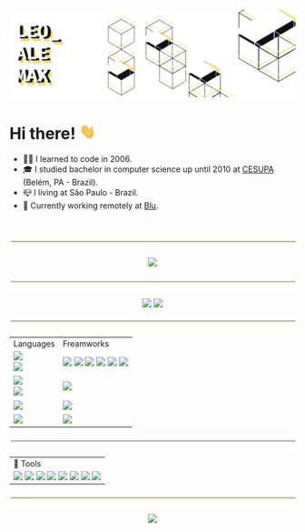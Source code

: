 # [![Header](/icons/header.svg "LeoAlemax")](https://github.com/leonardoalemax)


# Hi there! <img src="icons/wave.gif" width="29px">


- 👨‍💻&nbsp;I learned to code in 2006.
- 🎓&nbsp;I studied bachelor in computer science up until 2010 at <a href="https://www.cesupa.br/"> CESUPA</a> (Belém, PA - Brazil).
- 📪&nbsp;I living at São Paulo - Brazil.
- 💼&nbsp;Currently working remotely at <a href="https://github.com/Pagnet"> Blu</a>.

<br/>

<p align="center">
  <img src="icons/line.svg" />
</p>

<p align="center">
  <a href="https://git.io/streak-stats" alt="GitHub Streak"> 
    <img src="http://github-readme-streak-stats.herokuapp.com?user=leonardoalemax&theme=monokai-metallian&hide_border=true&background=DD272700" />
  </a>
</p>


<p align="center">
  <img src="icons/line.svg" />
</p>


<p align="center">
  <img align="center" src="https://github-readme-stats.vercel.app/api/top-langs/?username=leonardoalemax&theme=midnight-purple"/>  
  <img align="center" src="https://github-readme-stats.vercel.app/api?username=leonardoalemax&show_icons=true&theme=midnight-purple&count_private=true&show_icons=true&hide_title=true"/>  
</p>

<p align="center">
  <img src="icons/line.svg" />
</p>

<table border="0" width="800"  align="center">
  <tr>
    <td> Languages </td>
    <td> Freamworks </td>
  </tr>
  <tr>
    <td>
      <img src="https://img.shields.io/badge/javascript-%23323330.svg?style=for-the-badge&logo=javascript&logoColor=%23F7DF1E" />
      <br/>
      <img src="https://img.shields.io/badge/typescript-%23007ACC.svg?style=for-the-badge&logo=typescript&logoColor=white" />
    </td>
    <td>
      <img src="https://img.shields.io/badge/react-%2320232a.svg?style=for-the-badge&logo=react&logoColor=%2361DAFB" />
      <img src="https://img.shields.io/badge/-jest-%23C21325?style=for-the-badge&logo=jest&logoColor=white" />
      <img src="https://img.shields.io/badge/Electron-191970?style=for-the-badge&logo=Electron&logoColor=white" />
      <img src="https://img.shields.io/badge/webpack-%238DD6F9.svg?style=for-the-badge&logo=webpack&logoColor=black" />
      <img src="https://img.shields.io/badge/redux-%23593d88.svg?style=for-the-badge&logo=redux&logoColor=white" />
      <img src="https://img.shields.io/badge/NPM-%23000000.svg?style=for-the-badge&logo=npm&logoColor=white" />
    </td>
 </tr>
  <tr>
    <td>
      <img src="https://img.shields.io/badge/css3-%231572B6.svg?style=for-the-badge&logo=css3&logoColor=white" />
      <br/>
      <img src="https://img.shields.io/badge/html5-%23E34F26.svg?style=for-the-badge&logo=html5&logoColor=white" />
    </td>
    <td>
      <img src="https://img.shields.io/badge/SASS-hotpink.svg?style=for-the-badge&logo=SASS&logoColor=white" />
    </td>
 </tr>
 <tr>
    <td>
      <img src="https://img.shields.io/badge/ruby-%23CC342D.svg?style=for-the-badge&logo=ruby&logoColor=white" />
    </td>
    <td>
      <img src="https://img.shields.io/badge/rails-%23CC0000.svg?style=for-the-badge&logo=ruby-on-rails&logoColor=white" />
    </td>
 </tr>
 <tr>
    <td>
      <img src="https://img.shields.io/badge/c++-%23CC342D.svg?style=for-the-badge&logo=c%2B%2B&logoColor=white" />
    </td>
    <td>
      <img src="https://img.shields.io/badge/-Arduino-00979D?style=for-the-badge&logo=Arduino&logoColor=white" />
    </td>
 </tr>
</table>


<p align="center">
  <img src="icons/line.svg" />
</p>

<table border="0" width="800"  align="center">
  <tr>
    <td>
      🧰&nbsp;Tools
    </td>
  </tr>
  <tr>
    <td>
      <img src="https://img.shields.io/badge/-AntDesign-%230170FE?style=for-the-badge&logo=ant-design&logoColor=white" />
      <img src="https://img.shields.io/badge/docker-%230db7ed.svg?style=for-the-badge&logo=docker&logoColor=white" />
      <img src="https://img.shields.io/badge/ESLint-4B3263?style=for-the-badge&logo=eslint&logoColor=white" />
      <img src="https://img.shields.io/badge/codecov-%23ff0077.svg?style=for-the-badge&logo=codecov&logoColor=white" />
      <img src="https://img.shields.io/badge/git-%23F05033.svg?style=for-the-badge&logo=git&logoColor=white" />
      <img src="https://img.shields.io/badge/figma-%23F24E1E.svg?style=for-the-badge&logo=figma&logoColor=white" />
      <img src="https://img.shields.io/badge/VisualStudioCode-0078d7.svg?style=for-the-badge&logo=visual-studio-code&logoColor=white" />
      <img src="https://img.shields.io/badge/github-%23121011.svg?style=for-the-badge&logo=github&logoColor=white" />
    </td>
  </tr>
</table>


<p align="center">
  <img src="icons/line.svg" />
</p>

<p align="center">
  <a href="https://www.exophase.com/user/leonardoalemax/"><img src="https://card.exophase.com/2/0/45875.png?1630033362"></a>
</p>
